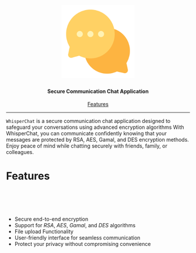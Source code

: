 <h1 align="center">
  <img src="logo.png" alt="subfinder" width="200px">
  <br>
</h1>

<h4 align="center">Secure Communication Chat Application</h4>

<p align="center">
  <a href="#features">Features</a>
</p>

---


`WhisperChat` is a secure communication chat application designed to safeguard your conversations using advanced encryption algorithms With WhisperChat, you can communicate confidently knowing that your messages are protected by RSA, AES, Gamal, and DES encryption methods. Enjoy peace of mind while chatting securely with friends, family, or colleagues.

# Features

<h1 align="left">
  <br>
</h1>

- Secure end-to-end encryption
- Support for *RSA*, *AES*, *Gamal*, and *DES* algorithms
- File upload Functionality
- User-friendly interface for seamless communication
- Protect your privacy without compromising convenience
